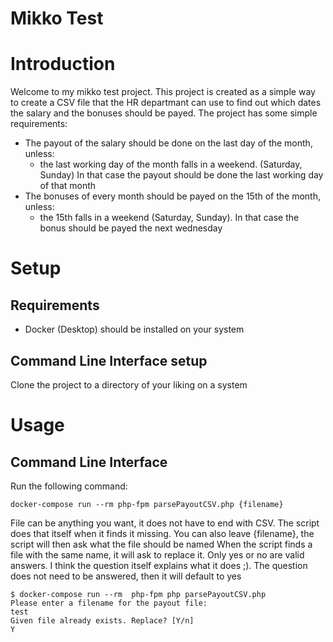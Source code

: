 # Mikko Test
# Introduction
Welcome to my mikko test project. This project is created as a simple way to create a CSV file that the HR departmant can use to find out which dates the salary and the bonuses should be payed. The project has some simple requirements:
- The payout of the salary should be done on the last day of the month, unless:
    * the last working day of the month falls in a weekend. (Saturday, Sunday) In that case the payout should be done the last working day of that month
- The bonuses of every month should be payed on the 15th of the month, unless:
    * the 15th falls in a weekend (Saturday, Sunday). In that case the bonus should be payed the next wednesday

# Setup
## Requirements
- Docker (Desktop) should be installed on your system
## Command Line Interface setup
Clone the project to a directory of your liking on a system

# Usage
## Command Line Interface
Run the following command:
```console
docker-compose run --rm php-fpm parsePayoutCSV.php {filename}
```
File can be anything you want, it does not have to end with CSV. The script does that itself when it finds it missing. You can also leave {filename}, the script will then ask what the file should be named
When the script finds a file with the same name, it will ask to replace it. Only yes or no are valid answers. I think the question itself explains what it does ;).
The question does not need to be answered, then it will default to yes
```
$ docker-compose run --rm  php-fpm php parsePayoutCSV.php
Please enter a filename for the payout file:
test
Given file already exists. Replace? [Y/n]
Y
```

